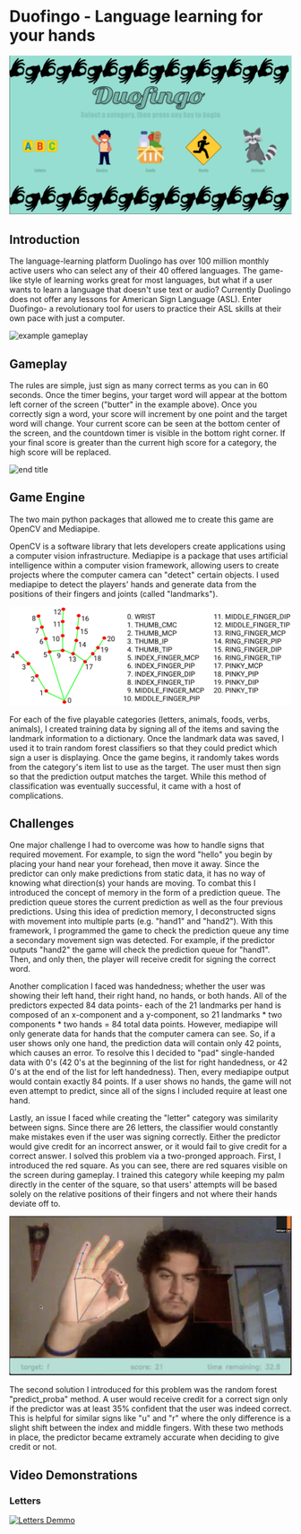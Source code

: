 # Duofingo - Language learning for your hands

![main menu](https://github.com/willcholden/Duofingo/blob/main/logo.png)

## Introduction

The language-learning platform Duolingo has over 100 million monthly active users who can select any of their 40 offered languages. The game-like style of learning works great for most languages, but what if a user wants to learn a language that doesn't use text or audio? Currently Duolingo does not offer any lessons for American Sign Language (ASL). Enter Duofingo- a revolutionary tool for users to practice their ASL skills at their own pace with just a computer. 

![example gameplay](https://github.com/willcholden/Duofingo/blob/main/example_gameplay.png)

## Gameplay

The rules are simple, just sign as many correct terms as you can in 60 seconds. Once the timer begins, your target word will appear at the bottom left corner of the screen ("butter" in the example above). Once you correctly sign a word, your score will increment by one point and the target word will change. Your current score can be seen at the bottom center of the screen, and the countdown timer is visible in the bottom right corner. If your final score is greater than the current high score for a category, the high score will be replaced. 

![end title](https://github.com/willcholden/Duofingo/blob/main/end_title.png)

## Game Engine

The two main python packages that allowed me to create this game are OpenCV and Mediapipe. 

OpenCV is a software library that lets developers create applications using a computer vision infrastructure. Mediapipe is a package that uses artificial intelligence within a computer vision framework, allowing users to create projects where the computer camera can "detect" certain objects. I used mediapipe to detect the players' hands and generate data from the positions of their fingers and joints (called "landmarks"). 

![mediapipe landmarks](https://github.com/willcholden/Duofingo/blob/main/mediapipe_landmarks.png)

For each of the five playable categories (letters, animals, foods, verbs, animals), I created training data by signing all of the items and saving the landmark information to a dictionary. Once the landmark data was saved, I used it to train random forest classifiers so that they could predict which sign a user is displaying. Once the game begins, it randomly takes words from the category's item list to use as the target. The user must then sign so that the prediction output matches the target. While this method of classification was eventually successful, it came with a host of complications. 

## Challenges

One major challenge I had to overcome was how to handle signs that required movement. For example, to sign the word "hello" you begin by placing your hand near your forehead, then move it away. Since the predictor can only make predictions from static data, it has no way of knowing what direction(s) your hands are moving. To combat this I introduced the concept of memory in the form of a prediction queue. The prediction queue stores the current prediction as well as the four previous predictions. Using this idea of prediction memory, I deconstructed signs with movement into multiple parts (e.g. "hand1" and "hand2"). With this framework, I programmed the game to check the prediction queue any time a secondary movement sign was detected. For example, if the predictor outputs "hand2" the game will check the prediction queue for "hand1". Then, and only then, the player will receive credit for signing the correct word. 

Another complication I faced was handedness; whether the user was showing their left hand, their right hand, no hands, or both hands. All of the predictors expected 84 data points- each of the 21 landmarks per hand is composed of an x-component and a y-component, so 21 landmarks * two components * two hands = 84 total data points. However, mediapipe will only generate data for hands that the computer camera can see. So, if a user shows only one hand, the prediction data will contain only 42 points, which causes an error. To resolve this I decided to "pad" single-handed data with 0's (42 0's at the beginning of the list for right handedness, or 42 0's at the end of the list for left handedness). Then, every mediapipe output would contain exactly 84 points. If a user shows no hands, the game will not even attempt to predict, since all of the signs I included require at least one hand. 

Lastly, an issue I faced while creating the "letter" category was similarity between signs. Since there are 26 letters, the classifier would constantly make mistakes even if the user was signing correctly. Either the predictor would give credit for an incorrect answer, or it would fail to give credit for a correct answer. I solved this problem via a two-pronged approach. First, I introduced the red square. As you can see, there are red squares visible on the screen during gameplay. I trained this category while keeping my palm directly in the center of the square, so that users' attempts will be based solely on the relative positions of their fingers and not where their hands deviate off to. 

![letter example](https://github.com/willcholden/Duofingo/blob/main/letter_example.png)

The second solution I introduced for this problem was the random forest "predict_proba" method. A user would receive credit for a correct sign only if the predictor was at least 35% confident that the user was indeed correct. This is helpful for similar signs like "u" and "r" where the only difference is a slight shift between the index and middle fingers. With these two methods in place, the predictor became extramely accurate when deciding to give credit or not. 

## Video Demonstrations

### Letters

[![Letters Demmo](https://img.youtube.com/vi/q5lIiUTLBZU/0.jpg)](https://www.youtube.com/watch?v=q5lIiUTLBZU)


